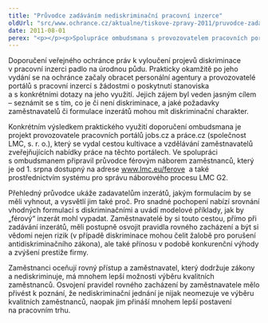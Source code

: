 ```yaml
---
title: "Průvodce zadáváním nediskriminační pracovní inzerce"
oldUrl: "src/www.ochrance.cz/aktualne/tiskove-zpravy-2011/pruvodce-zadavanim-nediskriminacni-pracovni-inzerce"
date: 2011-08-01
perex: "<p></p><p>Spolupráce ombudsmana s provozovatelem pracovních portálů jobs.cz a prace.cz přináší zaměstnavatelům pomůcku pro zadávání náborových inzerátů, které nediskriminují a naopak jim mohou přivést nové kvalitní zaměstnance.</p>"
---
```


<!-- imported from the old website -->

<p>Doporučení veřejného ochránce práv k vyloučení projevů diskriminace v pracovní inzerci padlo na úrodnou půdu. Prakticky okamžitě po jeho vydání se na ochránce začaly obracet personální agentury a provozovatelé portálů s pracovní inzercí s žádostmi o poskytnutí stanoviska a s konkrétními dotazy na jeho využití. Jejich zájem byl veden jasným cílem – seznámit se s tím, co je či není diskriminace, a jaké požadavky zaměstnavatelů či formulace inzerátů mohou mít diskriminační charakter.</p><p>Konkrétním výsledkem praktického využití doporučení ombudsmana je projekt provozovatele pracovních portálů jobs.cz a práce.cz (společnost LMC, s. r. o.), který se vydal cestou kultivace a vzdělávání zaměstnavatelů zveřejňujících nabídky práce na těchto portálech. Ve spolupráci s ombudsmanem připravil průvodce férovým náborem zaměstnanců, který je od 1. srpna dostupný na adrese <a title="Otevření do nového okna" href="http://www.lmc.eu/ferove" target="_blank">www.lmc.eu/ferove</a> <img alt="" src="https://www.ochrance.cz/typo3/ext/od_linkdesc/icons/external.gif" class="od_linkdesc_icon_external" /> a také prostřednictvím systému pro správu náborového procesu LMC G2.</p><p>Přehledný průvodce ukáže zadavatelům inzerátů, jakým formulacím by se měli vyhnout, a vysvětlí jim také proč. Pro snadné pochopení nabízí srovnání vhodných formulací s diskriminačními a uvádí modelové příklady, jak by „férový“ inzerát mohl vypadat. Zaměstnavatelé by si touto cestou, přímo při zadávání inzerátů, měli postupně osvojit pravidla rovného zacházení a být si vědomi nejen rizik (v případě diskriminace mohou čelit žalobě pro porušení antidiskriminačního zákona), ale také přínosu v podobě konkurenční výhody a zvýšení prestiže firmy. </p>Zaměstnanci oceňují rovný přístup a zaměstnavatel, který dodržuje zákony a nediskriminuje, má mnohem lepší možnosti výběru kvalitních zaměstnanců. Osvojení pravidel rovného zacházení by zaměstnavatele mělo přivést k poznání, že nediskriminační jednání je nijak neomezuje ve výběru kvalitních zaměstnanců, naopak jim přináší mnohem lepší postavení na pracovním trhu.
